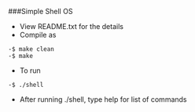 ###Simple Shell OS
- View README.txt for the details
- Compile as 
```
-$ make clean
-$ make
```
- To run
```
-$ ./shell
```
- After running ./shell, type help for list of commands 
